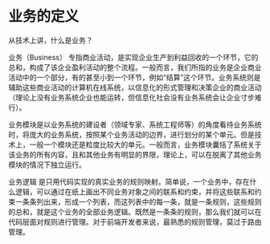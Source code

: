 # 业务的定义

从技术上讲，什么是业务？



业务（Business） 专指商业活动，是实现企业生产到利益回收的一个环节，它的总和，构成了该企业盈利活动的整个流程。一般而言，我们所指的业务是企业商业活动中的一个部分，有的甚至小到一个环节，例如“结算”这个环节。业务系统则是辅助这些商业活动的计算机在线系统，以信息化的形式管理和决策企业的商业活动（理论上没有业务系统企业也能运转，但信息化社会没有业务系统会让企业寸步难行）。



业务模块是以业务系统的建设者（领域专家、系统工程师等）的角度看待业务系统时，将庞大的业务系统，按照某个业务活动的边界，进行划分的某个单元。但是技术上，一般一个模块还是粒度比较大的单元。一般而言，业务模块囊括了系统关于该业务的所有内容，且和其他业务有明显的界限，理论上，可以在脱离了其他业务模块的情况下独立运行。



业务逻辑 是只用代码实现的真实业务的规则映射。简单说，一个业务中，存在什么逻辑，可以通过在纸上画出不同业务对象之间的联系和约束，并将这些联系和约束一条条列出来，形成一个列表，而这列表中的每一条，就是一条规则，这些规则的总和，就是这个业务的全部业务逻辑。既然是一条条的规则，那么我们就可以在代码层面对规则进行管理。对于前端开发者来说，最熟悉的规则管理，莫过于路由管理。